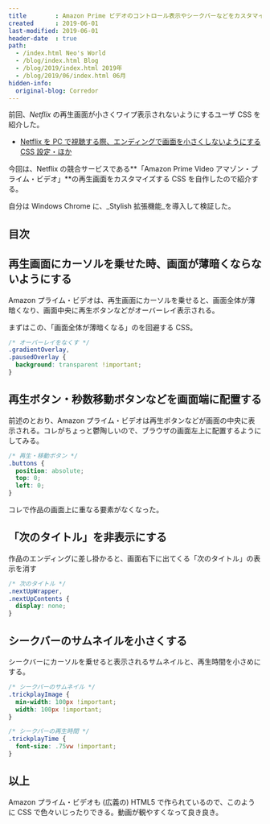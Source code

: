 ```yaml
---
title        : Amazon Prime ビデオのコントロール表示やシークバーなどをカスタマイズするユーザ CSS
created      : 2019-06-01
last-modified: 2019-06-01
header-date  : true
path:
  - /index.html Neo's World
  - /blog/index.html Blog
  - /blog/2019/index.html 2019年
  - /blog/2019/06/index.html 06月
hidden-info:
  original-blog: Corredor
---
```


前回、_Netflix_ の再生画面が小さくワイプ表示されないようにするユーザ CSS を紹介した。

- [Netflix を PC で視聴する際、エンディングで画面を小さくしないようにする CSS 設定・ほか](/blog/2019/05/30-02.html)

今回は、Netflix の競合サービスである**「Amazon Prime Video アマゾン・プライム・ビデオ」**の再生画面をカスタマイズする CSS を自作したので紹介する。

自分は Windows Chrome に、_Stylish 拡張機能_を導入して検証した。

## 目次

## 再生画面にカーソルを乗せた時、画面が薄暗くならないようにする

Amazon プライム・ビデオは、再生画面にカーソルを乗せると、画面全体が薄暗くなり、画面中央に再生ボタンなどがオーバーレイ表示される。

まずはこの、「画面全体が薄暗くなる」のを回避する CSS。

```css
/* オーバーレイをなくす */
.gradientOverlay,
.pausedOverlay {
  background: transparent !important;
}
```

## 再生ボタン・秒数移動ボタンなどを画面端に配置する

前述のとおり、Amazon プライム・ビデオは再生ボタンなどが画面の中央に表示される。コレがちょっと鬱陶しいので、ブラウザの画面左上に配置するようにしてみる。

```css
/* 再生・移動ボタン */
.buttons {
  position: absolute;
  top: 0;
  left: 0;
}
```

コレで作品の画面上に重なる要素がなくなった。

## 「次のタイトル」を非表示にする

作品のエンディングに差し掛かると、画面右下に出てくる「次のタイトル」の表示を消す

```css
/* 次のタイトル */
.nextUpWrapper,
.nextUpContents {
  display: none;
}
```

## シークバーのサムネイルを小さくする

シークバーにカーソルを乗せると表示されるサムネイルと、再生時間を小さめにする。

```css
/* シークバーのサムネイル */
.trickplayImage {
  min-width: 100px !important;
  width: 100px !important;
}

/* シークバーの再生時間 */
.trickplayTime {
  font-size: .75vw !important;
}
```

## 以上

Amazon プライム・ビデオも (広義の) HTML5 で作られているので、このように CSS で色々いじったりできる。動画が観やすくなって良き良き。
